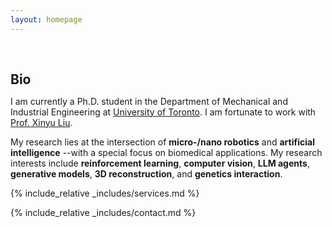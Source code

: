 ```yaml
---
layout: homepage
---
```


<h1 id="about-me"></h1>

<h2 style="margin: 60px 0px 10px;">Bio</h2>

I am currently a Ph.D. student in the Department of Mechanical and Industrial Engineering at [University of Toronto](https://www.utoronto.ca/). I am fortunate to work with [Prof. Xinyu Liu](https://liulab.mie.utoronto.ca/). 

My research lies at the intersection of **micro-/nano robotics** and **artificial intelligence** --with a special focus on biomedical applications. My research interests include **reinforcement learning**, **computer vision**, **LLM agents**, **generative models**, **3D reconstruction**, and **genetics interaction**.


<!-- {% include_relative _includes/news.md %} -->

<!-- {% include_relative _includes/publications.md %}

{% include_relative _includes/teaching.md %}

{% include_relative _includes/talks.md %} -->

{% include_relative _includes/services.md %}

{% include_relative _includes/contact.md %}
